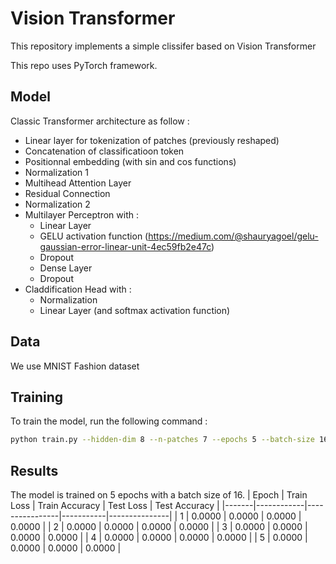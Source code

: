 # Vision Transformer 

This repository implements a simple clissifer based on Vision Transformer 

This repo uses PyTorch framework. 

## Model
<!-- <img src="images/vit.png"/> -->

Classic Transformer architecture as follow : 
* Linear layer for tokenization of patches (previously reshaped)
* Concatenation of classificatioon token
* Positionnal embedding (with sin and cos functions)
* Normalization 1 
* Multihead Attention Layer 
* Residual Connection 
* Normalization 2 
* Multilayer Perceptron with : 
    * Linear Layer 
    * GELU activation function (https://medium.com/@shauryagoel/gelu-gaussian-error-linear-unit-4ec59fb2e47c)
    * Dropout 
    * Dense Layer 
    * Dropout 
* Claddification Head with : 
    * Normalization
    * Linear Layer (and softmax activation function)

## Data 
We use MNIST Fashion dataset 

## Training
To train the model, run the following command : 
```bash
python train.py --hidden-dim 8 --n-patches 7 --epochs 5 --batch-size 16  --n-heads 1 --dropout 0.1 --lr 0.001 --weight-decay 0.0001 --n-classes 10 --device cpu
```

## Results
The model is trained on 5 epochs with a batch size of 16.
| Epoch | Train Loss | Train Accuracy | Test Loss | Test Accuracy |
|-------|------------|----------------|-----------|---------------|
| 1     | 0.0000     | 0.0000         | 0.0000    | 0.0000        |
| 2     | 0.0000     | 0.0000         | 0.0000    | 0.0000        |
| 3     | 0.0000     | 0.0000         | 0.0000    | 0.0000        |
| 4     | 0.0000     | 0.0000         | 0.0000    | 0.0000        |
| 5     | 0.0000     | 0.0000         | 0.0000    | 0.0000        |
